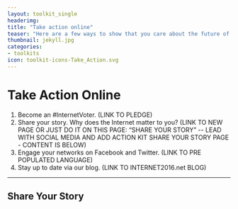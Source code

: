 ```yaml
---
layout: toolkit_single
headerimg:
title: "Take action online"
teaser: "Here are a few ways to show that you care about the future of the Internet"
thumbnail: jekyll.jpg
categories:
- toolkits
icon: toolkit-icons-Take_Action.svg
---
```


# Take Action Online

1. Become an #InternetVoter. (LINK TO PLEDGE)
1. Share your story. Why does the Internet matter to you? (LINK TO NEW PAGE OR JUST DO IT ON THIS PAGE: “SHARE YOUR STORY” -- LEAD WITH SOCIAL MEDIA AND ADD ACTION KIT SHARE YOUR STORY PAGE - CONTENT IS BELOW)
1. Engage your networks on Facebook and Twitter. (LINK TO PRE POPULATED LANGUAGE)
1. Stay up to date via our blog. (LINK TO INTERNET2016.net BLOG)

***
## Share Your Story

<script src="//assets.juicer.io/embed.js" type="text/javascript"></script>
<link href="//assets.juicer.io/embed.css" media="all" rel="stylesheet" type="text/css" />
<ul class="juicer-feed" data-feed-id="internet-2016"></ul>
